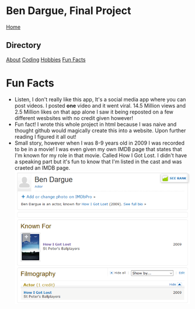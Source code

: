 # **Ben Dargue, Final Project**
[Home](https://github.com/keysor/Final/blob/main/README.md)   
## Directory 
[About](https://github.com/keysor/Final/blob/main/about)  [Coding](https://github.com/keysor/Final/blob/main/coding)  [Hobbies](https://github.com/keysor/Final/blob/main/hobbies)  [Fun Facts](https://github.com/keysor/Final/blob/main/funfacts)
# Fun Facts
* Listen, I don't really like this app, It's a social media app where you can post videos. I posted <b>one</b> video and it went viral. 14.5 Million views and 2.5 Million likes on that app alone I saw it being reposted on a few different wesbsites with no credit given however!
* Fun fact! I wrote this whole project in html because I was naive and thought github would magically create this into a website. Upon further reading I figured it all out!
* Small story, however when I was 8-9 years old in 2009 I was recorded to be in a movie! I was even given my own IMDB page that states that I'm known for my role in that movie. Called How I Got Lost. I didn't have a speaking part but it's fun to know that I'm listed in the cast and was craeted an IMDB page. ![IMDB](https://github.com/keysor/Final/blob/main/IMDB.PNG)

